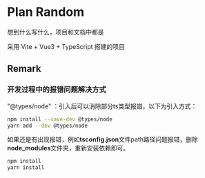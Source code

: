 # Plan Random

想到什么写什么，项目和文档中都是

采用 Vite + Vue3 + TypeScript 搭建的项目

## Remark

### 开发过程中的报错问题解决方式

"@types/node" ：引入后可以消除部分ts类型报错，以下为引入方式：

```sh
npm install --save-dev @types/node
yarn add --dev @types/node
```

如果还是有出现报错，例如**tsconfig.json**文件path路径问题报错，删除**node_modules**文件夹，重新安装依赖即可。

```sh
npm install
yarn install
```
